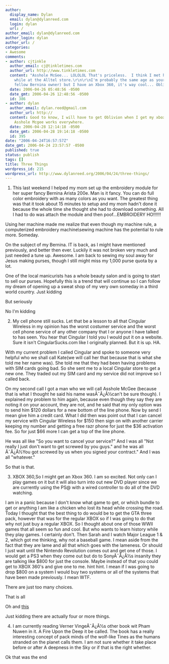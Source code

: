 ```yaml
---
author:
  display_name: Dylan
  email: dylan@dylanreed.com
  login: dylan
  url: /
author_email: dylan@dylanreed.com
author_login: dylan
author_url: /
categories:
- Awesome
comments:
- author: cjtinkle
  author_email: cj@tinkletimes.com
  author_url: http://www.tinkletimes.com
  content: "Asshole McGee... LOLOLOL That's priceless.  I think I met him last week
    while at the Alltel store.\r\n\r\nI'm probably the same age as your mom (and a
    fellow Bernina owner) but I have an Xbox 360, it's way cool... Oblivion rocks!"
  date: 2006-04-26 05:48:56 -0500
  date_gmt: 2006-04-26 12:48:56 -0500
  id: 386
- author: dylan
  author_email: dylan.reed@gmail.com
  author_url: http://
  content: Good to know, I will have to get Oblivion when I get my xbox. I think the
    Asshole Mcgee works everywhere.
  date: 2006-04-28 12:14:18 -0500
  date_gmt: 2006-04-28 19:14:18 -0500
  id: 395
date: "2006-04-24T16:57:57Z"
date_gmt: 2006-04-24 23:57:57 -0500
published: true
status: publish
tags: []
title: Three Things
wordpress_id: 215
wordpress_url: http://www.dylanreed.org/2006/04/24/three-things/
---
```


1) This last weekend I helped my mom set up the embroidery module for her super fancy Bernina Arista 200e. Man is it fancy. You can do full color embroidery with as many colors as you want. The greatest thing was that it took about 15 minutes to setup and my mom hadn't done it because the whole time she thought she had to download something. All I had to do was attach the module and then poof...EMBROIDERY HO!!!!!!

Using her machine made me realize that even though my machine rule, a computerized embroidery machine\sewing machine has the potential to rule more. Someday.

On the subject of my Bernina. IT is back, as I might have mentioned previously, and better then ever. Luckily it was not broken very much and just needed a tune up. Awesome. I am back to sewing my soul away for Jesus making purses, though I still might miss my 1,000 purse quota by a lot.

One of the local manicurists has a whole beauty salon and is going to start to sell our purses. Hopefully this is a trend that will continue so I can follow my dream of opening up a sweat shop of my very own someday in a third world country. Just kidding

But seriously

No I'm kidding

2) My cell phone still sucks. Let that be a lesson to all that Cingular Wireless in my opinion has the worst costumer service and the worst cell phone service of any other company that I or anyone I have talked to has seen. You hear that Cingular I told you I would put it on a website. Sure it isn't CingularSucks.com like I originally planned. But it is up. HA.

With my current problem I called Cingular and spoke to someone very helpful who we shall call Kate(we will call her that because that is what she told me her name was). She told me that they had been having problems with SIM cards going bad. So she sent me to a local Cingular store to get a new one. They traded out my SIM card and my service did not improve so I called back.

On my second call I got a man who we will call Asshole McGee (because that is what I thought he said his name wasÃ¯Â¿Â½can't be sure though). I explained my problem to him again, because even though they say they are noting it on your account, they are not, and he said that my only option was to send him $120 dollars for a new bottom of the line phone. Now by send I mean give him a credit card. What I did then was point out that I can cancel my service with Cingular Wireless for $150 then sign on with another carrier keeping my number and getting a free razr phone for just the $36 activation fee. So for just $66 more I can get a top of the line phone.

He was all like "So you want to cancel your service?" And I was all "Not really I just don't want to get screwed by you guys." and he was all Ã¯Â¿Â½You got screwed by us when you signed your contract." And I was all "whatever."

So that is that.

3) XBOX 360,So I might get an Xbox 360. I am so excited. Not only can I play games on it but it will also turn into out new DVD player since we are currently using the PS@ with a wired controller to do all of the DVD watching.

I am in a panic because I don't know what game to get, or which bundle to get or anything I am like a chicken who lost its head while crossing the road. Today I thought that the best thing to do would be to get the GTA three pack, however that was for the regular XBOX so if I was going to do that why not just buy a regular XBOX. So I thought about one of those WWII games that all seem so fun and cool. But who wants to learn history while they play games. I certainly don't. Then Sarah and I watch Major League 1 & 2, which got me thinking, why not a baseball game. I mean aside from the fact that they are lame and all that which goes with the lameness. Or should I just wait until the Nintendo Revolution comes out and get one of those. I would get a PS3 when they come out but do to SonyÃ¯Â¿Â½s insanity they are talking like $800 for just the console. Maybe instead of that you could get to XBOX 360's and give one to me. hint hint. I mean if I was going to drop $800 on a system I would buy two systems or all of the systems that have been made previously. I mean WTF.

There are just too many choices.

That is all

Oh and [this][1]

   [1]: http://www.photodork.org

Just kidding there are actually four or more things.

4) I am currently reading Verner VingeÃ¯Â¿Â½s other book wit Pham Nuwen in it. A Fire Upon the Deep it be called. The book has a really interesting concept of pack minds of the wolf-like Tines as the humans stranded on the planet calls them. I am not sure whether it take place before or after A deepness in the Sky or if that is the right whether.

Ok that was the end
